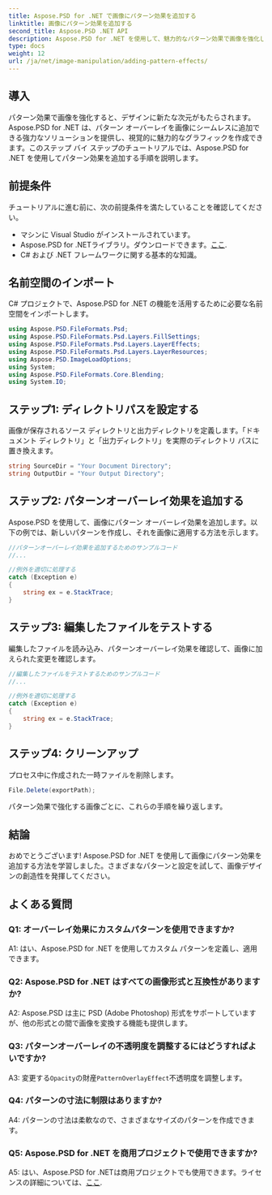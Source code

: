 ```yaml
---
title: Aspose.PSD for .NET で画像にパターン効果を追加する
linktitle: 画像にパターン効果を追加する
second_title: Aspose.PSD .NET API
description: Aspose.PSD for .NET を使用して、魅力的なパターン効果で画像を強化します。ステップバイステップのガイドに従って、カスタム パターンをシームレスに追加します。
type: docs
weight: 12
url: /ja/net/image-manipulation/adding-pattern-effects/
---
```

## 導入

パターン効果で画像を強化すると、デザインに新たな次元がもたらされます。Aspose.PSD for .NET は、パターン オーバーレイを画像にシームレスに追加できる強力なソリューションを提供し、視覚的に魅力的なグラフィックを作成できます。このステップ バイ ステップのチュートリアルでは、Aspose.PSD for .NET を使用してパターン効果を追加する手順を説明します。

## 前提条件

チュートリアルに進む前に、次の前提条件を満たしていることを確認してください。

- マシンに Visual Studio がインストールされています。
-  Aspose.PSD for .NETライブラリ。ダウンロードできます。[ここ](https://releases.aspose.com/psd/net/).
- C# および .NET フレームワークに関する基本的な知識。

## 名前空間のインポート

C# プロジェクトで、Aspose.PSD for .NET の機能を活用するために必要な名前空間をインポートします。

```csharp
using Aspose.PSD.FileFormats.Psd;
using Aspose.PSD.FileFormats.Psd.Layers.FillSettings;
using Aspose.PSD.FileFormats.Psd.Layers.LayerEffects;
using Aspose.PSD.FileFormats.Psd.Layers.LayerResources;
using Aspose.PSD.ImageLoadOptions;
using System;
using Aspose.PSD.FileFormats.Core.Blending;
using System.IO;
```

## ステップ1: ディレクトリパスを設定する

画像が保存されるソース ディレクトリと出力ディレクトリを定義します。「ドキュメント ディレクトリ」と「出力ディレクトリ」を実際のディレクトリ パスに置き換えます。

```csharp
string SourceDir = "Your Document Directory";
string OutputDir = "Your Output Directory";
```

## ステップ2: パターンオーバーレイ効果を追加する

Aspose.PSD を使用して、画像にパターン オーバーレイ効果を追加します。以下の例では、新しいパターンを作成し、それを画像に適用する方法を示します。

```csharp
//パターンオーバーレイ効果を追加するためのサンプルコード
//...

//例外を適切に処理する
catch (Exception e)
{
    string ex = e.StackTrace;
}
```

## ステップ3: 編集したファイルをテストする

編集したファイルを読み込み、パターンオーバーレイ効果を確認して、画像に加えられた変更を確認します。

```csharp
//編集したファイルをテストするためのサンプルコード
//...

//例外を適切に処理する
catch (Exception e)
{
    string ex = e.StackTrace;
}
```

## ステップ4: クリーンアップ

プロセス中に作成された一時ファイルを削除します。

```csharp
File.Delete(exportPath);
```

パターン効果で強化する画像ごとに、これらの手順を繰り返します。

## 結論

おめでとうございます! Aspose.PSD for .NET を使用して画像にパターン効果を追加する方法を学習しました。さまざまなパターンと設定を試して、画像デザインの創造性を発揮してください。

## よくある質問

### Q1: オーバーレイ効果にカスタムパターンを使用できますか?

A1: はい、Aspose.PSD for .NET を使用してカスタム パターンを定義し、適用できます。

### Q2: Aspose.PSD for .NET はすべての画像形式と互換性がありますか?

A2: Aspose.PSD は主に PSD (Adobe Photoshop) 形式をサポートしていますが、他の形式との間で画像を変換する機能も提供します。

### Q3: パターンオーバーレイの不透明度を調整するにはどうすればよいですか?

 A3: 変更する`Opacity`の財産`PatternOverlayEffect`不透明度を調整します。

### Q4: パターンの寸法に制限はありますか?

A4: パターンの寸法は柔軟なので、さまざまなサイズのパターンを作成できます。

### Q5: Aspose.PSD for .NET を商用プロジェクトで使用できますか?

A5: はい、Aspose.PSD for .NETは商用プロジェクトでも使用できます。ライセンスの詳細については、[ここ](https://purchase.aspose.com/buy).